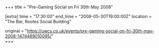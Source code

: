 +++
title = "Pre-Gaming Social on Fri 30th May 2008"

[extra]
time = "17:30:00"
end_time = "2008-05-30T19:00:00Z"
location = "The Bar, Rootes Social Building"

original = "https://uwcs.co.uk/events/pre-gaming-social-on-fri-30th-may-2008-1474489010095/"    
+++



